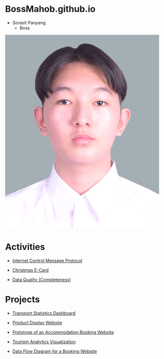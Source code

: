 # BossMahob.github.io
- Sorasit Panyang
  - Boss

![UserImage](images/NisitProfile.jpg)

# Activities
- [Internet Control Message Protocol](icmp)

- [Christmas E-Card](christmas_card.md)

- [Data Quality (Completeness)](completeness.md)

# Projects
- [Transport Statistics Dashboard](https://public.tableau.com/app/profile/sorasit.panyang/viz/TransportStatisticsDashboard/Dashboard#1)

- [Product Display Website](https://my-demo-nextjs.vercel.app/products)

- [Prototype of an Accommodation Booking Website](https://www.figma.com/proto/NRoMOgLZe0FjwJajWnJpXr/FIgma-SA-Final?node-id=31-144&node-type=canvas&t=XIKLOnse95et1rMq-1&scaling=min-zoom&content-scaling=fixed&page-id=0%3A1&starting-point-node-id=31%3A144&show-proto-sidebar=1)

- [Tourism Analytics Visualization](https://drive.google.com/drive/folders/1mHIBJC0bGpmz2Ur5X5HvQo3DlzW6D4-y?usp=sharing)

- [Data Flow Diagram for a Booking Website](https://drive.google.com/drive/folders/1oB9_2EZZwhNb7-bkAkAFAjJiJzER-qOA?usp=sharing)
